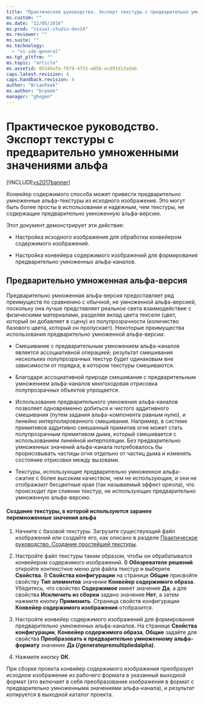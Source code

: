 ```yaml
---
title: "Практическое руководство. Экспорт текстуры с предварительно умноженными значениями альфа | Microsoft Docs"
ms.custom: ""
ms.date: "12/05/2016"
ms.prod: "visual-studio-dev14"
ms.reviewer: ""
ms.suite: ""
ms.technology: 
  - "vs-ide-general"
ms.tgt_pltfrm: ""
ms.topic: "article"
ms.assetid: 05348afa-f079-4f53-a05b-ecd91d13adab
caps.latest.revision: 4
caps.handback.revision: 4
author: "BrianPeek"
ms.author: "brpeek"
manager: "ghogen"
---
```

# Практическое руководство. Экспорт текстуры с предварительно умноженными значениями альфа
[!INCLUDE[vs2017banner](../code-quality/includes/vs2017banner.md)]

Конвейер содержимого способа может привести предварительно умноженные альфа\-текстуры из исходного изображения.  Это могут быть более просты в использовании и надежным, чем текстуры, не содержащие предварительно умноженную альфа\-версию.  
  
 Этот документ демонстрирует эти действия:  
  
-   Настройка исходного изображения для обработки конвейером содержимого изображений.  
  
-   Настройка конвейера содержимого изображений для формирования предварительно умноженных альфа\-каналов.  
  
## Предварительно умноженная альфа\-версия  
 Предварительно умноженная альфа\-версия предоставляет ряд преимуществ по сравнению с обычной, не умноженной альфа\-версией, поскольку она лучше представляет реальное света взаимодействие с физическими материалами, разделяя вклад цвета текселя \(цвет, который он добавляет в сцену\) из полупрозрачности \(количество базового цвета, который он пропускает\).  Некоторые преимущества использования предварительно умноженной альфа\-версии:  
  
-   Смешивание с предварительным умножением альфа\-каналов является ассоциативной операцией; результат смешивания нескольких полупрозрачных текстур будет одинаковым вне зависимости от порядка, в котором текстуры смешиваются.  
  
-   Благодаря ассоциативной природе смешивания с предварительным умножением альфа\-каналов многоходовая отрисовка полупрозрачных объектов упрощается.  
  
-   Использование предварительного умножения альфа\-каналов позволяет одновременно добиться и чистого аддитивного смешивания \(путем задания альфа\-компонента равным нулю\), и линейно интерполированного смешивания.  Например, в системе примитивов аддитивно смешанный примитив огня может стать полупрозрачным примитивом дыма, который смешивается с использованием линейной интерполяции.  Без предварительно умноженных значений альфа\-канала потребовалось бы прорисовывать частицы огня отдельно от частиц дыма и изменять состояние отрисовки между вызовами.  
  
-   Текстуры, использующие предварительно умноженное альфа\-сжатие с более высоким качеством, чем не использующие, и они не отображают бесцветные края \(так называемый эффект ореола\), что происходит при слиянии текстур, не использующих предварительно умноженную альфа\-версию.  
  
#### Создание текстуры, в которой используются заранее перемноженные значения альфа  
  
1.  Начните с базовой текстуры.  Загрузите существующий файл изображений или создайте его, как описано в разделе [Практическое руководство. Создание простейшей текстуры](../Topic/How%20to:%20Create%20a%20Basic%20Texture.md).  
  
2.  Настройте файл текстуры таким образом, чтобы он обрабатывался конвейером содержимого изображений.  В **Обозревателе решений** откройте контекстное меню для файла текстур и выберите **Свойства**.  В **Свойства конфигурации** на странице **Общие** присвойте свойству **Тип элементов** значение **Конвейер содержимого образа**.  Убедитесь, что свойство **Содержимое** имеет значение **Да**, а для свойства **Исключить из сборки** задано значение **Нет**, а затем нажмите кнопку **Применить**.  Страница свойств конфигурации **Конвейер содержимого изображения** отобразится.  
  
3.  Настройте конвейер содержимого изображений для формирования предварительно умноженных альфа\-каналов.  На странице **Свойства конфигурации**, **Конвейер содержимого образа**, **Общие** задайте для свойства **Преобразовать к предварительно умноженному альфа\-формату** значение **Да \(\/generatepremultipliedalpha\)**.  
  
4.  Нажмите кнопку **ОК**.  
  
 При сборке проекта конвейер содержимого изображения преобразует исходное изображение из рабочего формата в указанный выходной формат \(это включает в себя преобразование изображения в формат с предварительно умноженными значениями альфа\-канала\), и результат копируется в выходной каталог проекта.